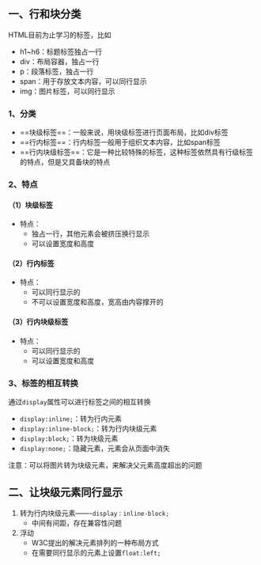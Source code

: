 ## 一、行和块分类

HTML目前为止学习的标签，比如

- h1~h6：标题标签独占一行
- div：布局容器，独占一行
- p：段落标签，独占一行
- span：用于存放文本内容，可以同行显示
- img：图片标签，可以同行显示

### 1、分类

- ==块级标签==：一般来说，用块级标签进行页面布局，比如div标签
- ==行内标签==：行内标签一般用于组织文本内容，比如span标签
- ==行内块级标签==：它是一种比较特殊的标签，这种标签依然具有行级标签的特点，但是又具备块的特点

### 2、特点

#### （1）块级标签

- 特点：
  - 独占一行，其他元素会被挤压换行显示
  - 可以设置宽度和高度

#### （2）行内标签

- 特点：
  - 可以同行显示的
  - 不可以设置宽度和高度，宽高由内容撑开的

#### （3）行内块级标签

- 特点：
  - 可以同行显示的
  - 可以设置宽度和高度

### 3、标签的相互转换

通过`display`属性可以进行标签之间的相互转换

- `display:inline;`：转为行内元素
- `display:inline-block;`：转为行内块级元素
- `display:block;`：转为块级元素
- `display:none;`：隐藏元素，元素会从页面中消失

注意：可以将图片转为块级元素，来解决父元素高度超出的问题

## 二、让块级元素同行显示

1. 转为行内块级元素——-`display：inline-block;`
   - 中间有间距，存在兼容性问题
2. 浮动
   - W3C提出的解决元素排列的一种布局方式
   - 在需要同行显示的元素上设置`float:left;`